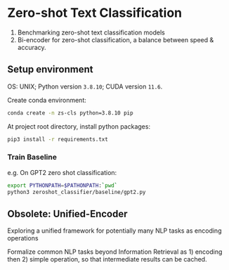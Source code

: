 # Zero-shot Text Classification
1. Benchmarking zero-shot text classification models
2. Bi-encoder for zero-shot classification, a balance between speed & accuracy.



## Setup environment

OS: UNIX; Python version `3.8.10`; CUDA version `11.6`. 



Create conda environment: 

```bash
conda create -n zs-cls python=3.8.10 pip
```

At project root directory, install python packages: 

```bash
pip3 install -r requirements.txt
```



### Train Baseline

e.g. On GPT2 zero shot classification: 
```bash
export PYTHONPATH=$PATHONPATH:`pwd`
python3 zeroshot_classifier/baseline/gpt2.py
```

## Obsolete: Unified-Encoder

Exploring a unified framework for potentially many NLP tasks as encoding operations



Formalize common NLP tasks beyond Information Retrieval as 1) encoding then 2) simple operation, so that intermediate results can be cached. 

